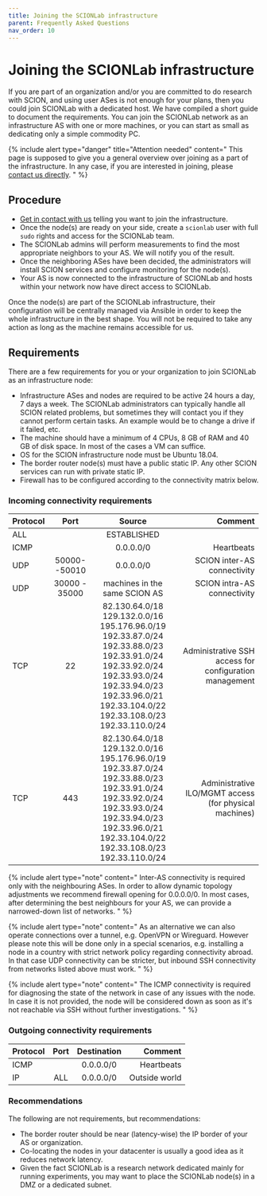 ```yaml
---
title: Joining the SCIONLab infrastructure
parent: Frequently Asked Questions
nav_order: 10
---
```


# Joining the SCIONLab infrastructure

If you are part of an organization and/or you are committed to do research with SCION, and using user ASes is not enough for your plans, then you could join SCIONLab with a dedicated host. We have compiled a short guide to document the requirements.
You can join the SCIONLab network as an infrastructure AS with one or more machines, or you can start as small as dedicating only a simple commodity PC.

{% include alert type="danger" title="Attention needed" content="
This page is supposed to give you a general overview over joining as a part of the infrastructure. In any case, if you are interested in joining, please [contact us directly](../../#contact).
" %}

## Procedure

- [Get in contact with us](../../#contact) telling you want to join the infrastructure.
- Once the node(s) are ready on your side, create a `scionlab` user with full `sudo` rights and access for the SCIONLab team.
- The SCIONLab admins will perform measurements to find the most appropriate neighbors to your AS. We will notify you of the result.
- Once the neighboring ASes have been decided, the administrators will install SCION services and configure monitoring for the node(s).
- Your AS is now connected to the infrastructure of SCIONLab and hosts within your network now have direct access to SCIONLab.

Once the node(s) are part of the SCIONLab infrastructure, their configuration will be centrally managed via Ansible in order to keep the whole infrastructure in the best shape. You will not be required to take any action as long as the machine remains accessible for us.

## Requirements

There are a few requirements for you or your organization to join SCIONLab as an infrastructure node:

- Infrastructure ASes and nodes are required to be active 24 hours a day, 7 days a week. The SCIONLab administrators can typically handle all SCION related problems, but sometimes they will contact you if they cannot perform certain tasks. An example would be to change a drive if it failed, etc.
- The machine should have a minimum of 4 CPUs, 8 GB of RAM and 40 GB of disk space. In most of the cases a VM can suffice.
- OS for the SCION infrastructure node must be Ubuntu 18.04.
- The border router node(s) must have a public static IP. Any other SCION services can run with private static IP.
- Firewall has to be configured according to the connectivity matrix below.

### Incoming connectivity requirements

| Protocol       | Port     | Source     | Comment |
| :------------- | :----------: | :-----------: | -----------: |
| ALL | | ESTABLISHED | |
| ICMP | | 0.0.0.0/0 | Heartbeats |
| UDP | 50000--50010 | 0.0.0.0/0 | SCION inter-AS connectivity |
| UDP | 30000 - 35000 | machines in the same SCION AS | SCION intra-AS connectivity |
| TCP | 22 | 82.130.64.0/18<br> 129.132.0.0/16<br> 195.176.96.0/19<br> 192.33.87.0/24<br> 192.33.88.0/23<br> 192.33.91.0/24<br> 192.33.92.0/24<br> 192.33.93.0/24<br> 192.33.94.0/23<br> 192.33.96.0/21<br> 192.33.104.0/22<br> 192.33.108.0/23<br> 192.33.110.0/24 | Administrative SSH access for configuration management |
| TCP | 443 | 82.130.64.0/18<br> 129.132.0.0/16<br> 195.176.96.0/19<br> 192.33.87.0/24<br> 192.33.88.0/23<br> 192.33.91.0/24<br> 192.33.92.0/24<br> 192.33.93.0/24<br> 192.33.94.0/23<br> 192.33.96.0/21<br> 192.33.104.0/22<br> 192.33.108.0/23<br> 192.33.110.0/24 | Administrative ILO/MGMT access (for physical machines) |

{% include alert type="note" content="
Inter-AS connectivity is required only with the neighbouring ASes. In order to allow dynamic topology adjustments we recommend firewall opening for 0.0.0.0/0. In most cases, after determining the best neighbours for your AS, we can provide a narrowed-down list of networks.
" %}

{% include alert type="note" content="
As an alternative we can also operate connections over a tunnel, e.g. OpenVPN or Wireguard. However please note this will be done only in a special scenarios, e.g. installing a node in a country with strict network policy regarding connectivity abroad. In that case UDP connectivity can be stricter, but inbound SSH connectivity from networks listed above must work.
" %}

{% include alert type="note" content="
The ICMP connectivity is required for diagnosing the state of the network in case of any issues with the node. In case it is not provided, the node will be considered down as soon as it's not reachable via SSH without further investigations.
" %}

### Outgoing connectivity requirements

| Protocol       | Port     | Destination     | Comment |
| :------------- | :----------: | :-----------: | -----------: |
| ICMP | | 0.0.0.0/0 | Heartbeats |
| IP | ALL | 0.0.0.0/0 | Outside world |

### Recommendations

The following are not requirements, but recommendations:

- The border router should be near (latency-wise) the IP border of your AS or organization.
- Co-locating the nodes in your datacenter is usually a good idea as it reduces network latency.
- Given the fact SCIONLab is a research network dedicated mainly for running experiments, you may want to place the SCIONLab node(s) in a DMZ or a dedicated subnet.
